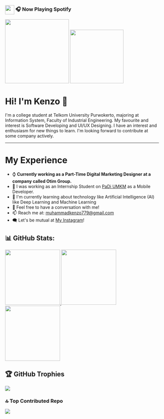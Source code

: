 ### <img src="https://storage.googleapis.com/pr-newsroom-wp/1/2023/05/Spotify_Primary_Logo_RGB_Green.png" width="30" align="center"> 🎧 Now Playing Spotify

<p align="left">
  <img src="https://media.tenor.com/MQ0YAQljpOcAAAAM/uma-musume-mejiro-mcqueen.gif" height="209em"  />
  <a href="https://open.spotify.com/user/e4qlms560si8uw4k0bw4zui4f">
    <img height="175em" src="https://spotify-now-playing-zeta-flax.vercel.app/api/spotify?background_color=0d1117&border_color=7c54b4"/>
  </a>
</p>

# Hi! I'm Kenzo 👋

I'm a college student at Telkom University Purwokerto, majoring at Information System, Faculty of Industrial Engineering. My favourite and interest is Software Developing and UI/UX Designing. I have an interest and enthusiasm for new things to learn. I'm looking forward to contribute at some company actively.

---
# My Experience

- ⌚ **Currently working as a Part-Time Digital Marketing Designer at a company called Otim Group.**
- 📑 I was working as an Internship Student on [PaDi UMKM](https://padiumkm.id/) as a Mobile Developer.
- 🌱 I'm currently learning about technology like Artificial Intelligence (AI) like Deep Learning and Machine Learning
- 💬 Feel free to have a conversation with me!
- 📫 Reach me at: muhammadkenzo779@gmail.com
- 🗨️ Let's be mutual at [My Instagram](https://www.instagram.com/_mhktbgszr/)!

## 📊 GitHub Stats:
<p align="left">
  <a href="https://github.com/mhktzz">
    <img height="180em" src="https://github-readme-stats.vercel.app/api?username=mhktzz&theme=dark&hide_border=false&include_all_commits=false&count_private=false"/>
    <img height="180em" src="https://github-readme-stats.vercel.app/api/top-langs/?username=mhktzz&theme=dark&hide_border=false&include_all_commits=false&count_private=false&layout=compact"/>
    <img height="180em" src="https://nirzak-streak-stats.vercel.app/?user=mhktzz&theme=dark&hide_border=false"/>
  </a>
</p>

## 🏆 GitHub Trophies
![](https://github-profile-trophy.vercel.app/?username=mhktzz&theme=radical&no-frame=false&no-bg=true&margin-w=4)

### 🔝 Top Contributed Repo
![](https://github-contributor-stats.vercel.app/api?username=mhktzz&limit=5&theme=dark&combine_all_yearly_contributions=true)

